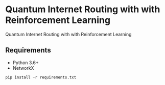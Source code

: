 # Quantum Internet Routing with with Reinforcement Learning
Quantum Internet Routing with with Reinforcement Learning

## Requirements

* Python 3.6+
* NetworkX

```shell
pip install -r requirements.txt
```